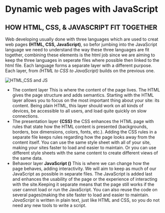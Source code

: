 # Dynamic web pages with JavaScript
## HOW HTML, CSS, & JAVASCRIPT FIT TOGETHER

Web developing usually done with three languages which are used to creat web pages **(HTML, CSS, JavaScript)**, so befor jumbing into the JavaScript language we need to understand the way these three languages are fit together, combining these elements is the html job since we are aiming to keep the three languages in seperate files where possible then linked to the html file. Each language forms a separate layer with a different purpose. Each layer, from *(HTML to CSS to JavaScript)* builds on the previous one.

![HTML,CSS and JS](https://encrypted-tbn0.gstatic.com/images?q=tbn:ANd9GcQFA3IAM8kzsaoklb3lDgJafHMGaeDBEnfeNg&usqp=CAU "HTML,CSS and JS")

- The content layer **<html>**  This is where the content of the page lives. The HTML gives the page structure and adds semantics. Starting with the HTML layer allows you to focus on the most important thing about your site: its content. Being plain HTML, this layer should work on all kinds of devices, be accessible to all users, and load quite quickly on slow connections.
- The presentation layer **{CSS}** the CSS enhances the HTML page with rules that state how the HTML content is presented (backgrounds, borders, box dimensions, colors, fonts, etc.). Adding the CSS rules in a separate file keeps rules regarding how the page looks away from the content itself. You can use the same style sheet with all of your site, making your sites faster to load and easier to maintain. Or you can use different style sheets with the same content to create different views of the same data.
- Behaveor layer **JavaScript ()** This is where we can change how the page behaves, adding interactivity. We will aim to keep as much of our JavaScript as possible in separate files. The JavaScript is added last and enhances the usability of the page or the experience of interacting with the site.Keeping it separate means that the page still works if the user cannot load or run the JavaScript. You can also reuse the code on several pages(making the site faster to load and easier to maintain. *JavaScript* is written in plain text, just like HTML and CSS, so you do not need any new tools to write a script.


